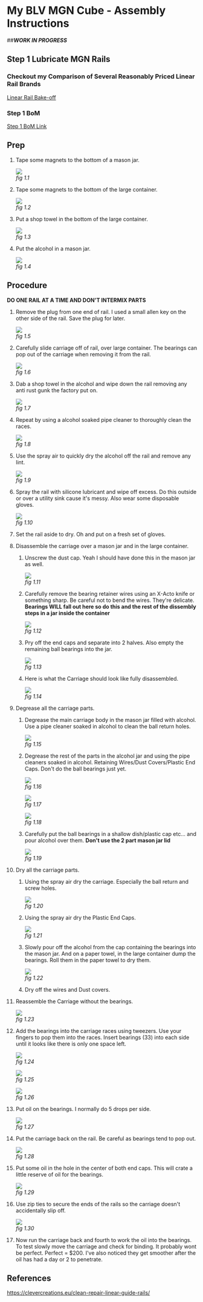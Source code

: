 # My BLV MGN Cube - Assembly Instructions

##**_WORK IN PROGRESS_**

## Step 1 Lubricate MGN Rails

### Checkout my Comparison of Several Reasonably Priced Linear Rail Brands

[Linear Rail Bake-off](../../notes/linear-rail-bakeoff.md)


### Step 1 BoM

[Step 1 BoM Link](https://docs.google.com/spreadsheets/d/e/2PACX-1vTVx7BvB3V7CozF2l4eWkNntWrHSjOawmrsi_bRSVxQLIGVlfZTYEGp8a6fHpENV6hV2cn9PrDLHHl0/pubhtml?gid=2107061638&single=true)

## Prep

1. Tape some magnets to the bottom of a mason jar.

    ![](img/01-MagnetsOnMason.JPG)\
    *fig 1.1*

1. Tape some magnets to the bottom of the large container.

    ![](img/01-MagnetsOnPyrex.JPG)\
    *fig 1.2*

3. Put a shop towel in the bottom of the large container.

    ![](img/01-ShopTowelOnPyrex.JPG)\
    *fig 1.3*

4. Put the alcohol in a mason jar.

    ![](img/01-AlcoholInJar.JPG)\
    *fig 1.4*

## Procedure

**DO ONE RAIL AT A TIME AND DON'T INTERMIX PARTS**

1. Remove the plug from one end of rail. I used a small allen key on the other side of the rail. Save the plug for later.

    ![](img/01-RemovePlugs.JPG)\
    *fig 1.5*

2. Carefully slide carriage off of rail, over large container. The bearings can pop out of the carriage when removing it from the rail.

    ![](img/01-RemoveCarriage.JPG)\
    *fig 1.6*

3. Dab a shop towel in the alcohol and wipe down the rail removing any anti rust gunk the factory put on.

    ![](img/01-DegreaseRails.JPG)\
    *fig 1.7*

4. Repeat by using a alcohol soaked pipe cleaner to thoroughly clean the races.

    ![](img/01-CleanBearingRaceWPipeCleaner.JPG)\
    *fig 1.8*

5. Use the spray air to quickly dry the alcohol off the rail and remove any lint.

    ![](img/01-SprayAirOnRail.JPG)\
    *fig 1.9*

6. Spray the rail with silicone lubricant and wipe off excess. Do this outside or over a utility sink cause it's messy. Also wear some disposable gloves.

    ![](img/01-SiliconeSprayOnRail.JPG)\
    *fig 1.10*

7. Set the rail aside to dry. Oh and put on a fresh set of gloves.

8. Disassemble the carriage over a mason jar and in the large container.

    1. Unscrew the dust cap. Yeah I should have done this in the mason jar as well.

        ![](img/01-UnscrewDustCap.JPG)\
        *fig 1.11*

    2. Carefully remove the bearing retainer wires using an X-Acto knife or something sharp. Be careful not to bend the wires. They're delicate.
       **Bearings WILL fall out here so do this and the rest of the dissembly steps in a jar inside the container**

        ![](img/01-RemoveWires.JPG)\
        *fig 1.12*

    3. Pry off the end caps and separate into 2 halves. Also empty the remaining ball bearings into the jar.

        ![](img/01-EndCaps.JPG)\
        *fig 1.13*

    4. Here is what the Carriage should look like fully disassembled.

        ![](img/01-CarriageParts.JPG)\
        *fig 1.14*

9. Degrease all the carriage parts.
    1. Degrease the main carriage body in the mason jar filled with alcohol. Use a pipe cleaner soaked in alcohol to clean the ball return holes.

        ![](img/01-DegreaseCarriage.JPG)\
        *fig 1.15*

    2. Degrease the rest of the parts in the alcohol jar and using the pipe cleaners soaked in alcohol. Retaining Wires/Dust Covers/Plastic End Caps. Don't do the ball bearings just yet.

        ![](img/01-DegreaseEndCap.JPG)\
        *fig 1.16*

        ![](img/01-DegreaseEndCap2.JPG)\
        *fig 1.17*

        ![](img/01-DegreaseDustCap.JPG)\
        *fig 1.18*

    3. Carefully put the ball bearings in a shallow dish/plastic cap etc... and pour alcohol over them. **Don't use the 2 part mason jar lid**

        ![](img/01-DegreaseBearings.JPG)\
        *fig 1.19*

10. Dry all the carriage parts.
    1. Using the spray air dry the carriage. Especially the ball return and screw holes.

        ![](img/01-DryCarriage.JPG)\
        *fig 1.20*

    2. Using the spray air dry the Plastic End Caps.

        ![](img/01-DryEndPlugs.JPG)\
        *fig 1.21*

    3. Slowly pour off the alcohol from the cap containing the bearings into the mason jar. And on a paper towel, in the large container dump the bearings. Roll them in the paper towel to dry them.

        ![](img/01-DryBearings.JPG)\
        *fig 1.22*

    4. Dry off the wires and Dust covers.

11. Reassemble the Carriage without the bearings.

    ![](img/01-ReassembledCarriage.JPG)\
    *fig 1.23*

12. Add the bearings into the carriage races using tweezers. Use your fingers to pop them into the races. Insert bearings (33) into each side until it looks like there is only one space left.

    ![](img/01-BearingsWTweezers.JPG)\
    *fig 1.24*

    ![](img/01-PushBearings.JPG)\
    *fig 1.25*

    ![](img/01-FullBearings.JPG)\
    *fig 1.26*

13. Put oil on the bearings. I normally do 5 drops per side.

    ![](img/01-LubeBearings.JPG)\
    *fig 1.27*

14. Put the carriage back on the rail. Be careful as bearings tend to pop out.

    ![](img/01-RemoveCarriage.JPG)\
    *fig 1.28*

15. Put some oil in the hole in the center of both end caps. This will crate a little reserve of oil for the bearings.

    ![](img/01-OilFiller.JPG)\
    *fig 1.29*

16. Use zip ties to secure the ends of the rails so the carriage doesn't accidentally slip off.

    ![](img/01-ZipTiedRail.JPG)\
    *fig 1.30*

17. Now run the carriage back and fourth to work the oil into the bearings. To test slowly move the carriage and check for binding. It probably wont be perfect. Perfect = $200. I've also noticed they get smoother after the oil has had a day or 2 to penetrate.

## References

https://clevercreations.eu/clean-repair-linear-guide-rails/
